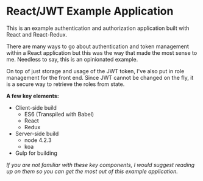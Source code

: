 # React/JWT Example Application

This is an example authentication and authorization application built with React and React-Redux.

There are many ways to go about authentication and token management within a React application but this was the way that made the most sense to me. Needless to say, this is an opinionated example.

On top of just storage and usage of the JWT token, I've also put in role management for the front end. Since JWT cannot be changed on the fly, it is a secure way to retrieve the roles from state.

**A few key elements:**

* Client-side build
    * ES6 (Transpiled with Babel)
    * React
    * Redux
* Server-side build
    * node 4.2.3
    * koa
* Gulp for building

*If you are not familiar with these key components, I would suggest reading up on them so you can get the most out of this example application.*
